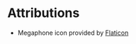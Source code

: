 # Attributions

- Megaphone icon provided by [Flaticon](https://www.flaticon.com/free-icons/marketing)
